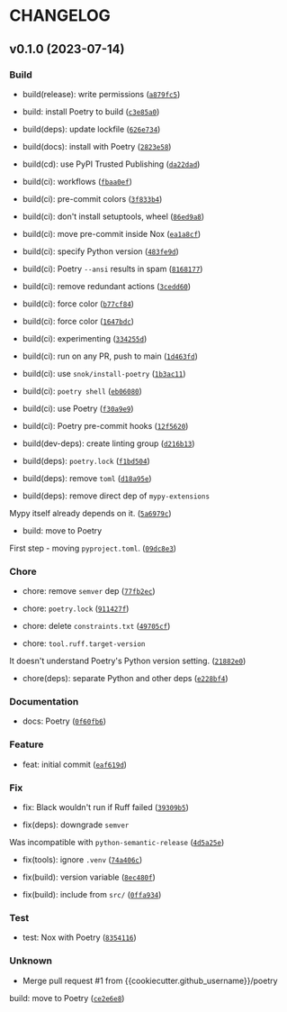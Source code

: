 # CHANGELOG



## v0.1.0 (2023-07-14)

### Build

* build(release): write permissions ([`a879fc5`](https://github.com/{{cookiecutter.github_username}}/{{cookiecutter.project_distribution_name}}/commit/a879fc59170f33ad1754d2bda5fc01ddac33b0b6))

* build: install Poetry to build ([`c3e85a0`](https://github.com/{{cookiecutter.github_username}}/{{cookiecutter.project_distribution_name}}/commit/c3e85a02327da48083ee686c67653c04d67735b3))

* build(deps): update lockfile ([`626e734`](https://github.com/{{cookiecutter.github_username}}/{{cookiecutter.project_distribution_name}}/commit/626e7348a77bfe64105edb0be5bbfe6686f9eada))

* build(docs): install with Poetry ([`2823e58`](https://github.com/{{cookiecutter.github_username}}/{{cookiecutter.project_distribution_name}}/commit/2823e58ce42b5f033d58c8f6e8ea310100bbd9d7))

* build(cd): use PyPI Trusted Publishing ([`da22dad`](https://github.com/{{cookiecutter.github_username}}/{{cookiecutter.project_distribution_name}}/commit/da22dadcd756cbc3eeae1a521649028bb8ef75bb))

* build(ci): workflows ([`fbaa0ef`](https://github.com/{{cookiecutter.github_username}}/{{cookiecutter.project_distribution_name}}/commit/fbaa0ef11a9ed81c15501e84ab460e3d743ffe0c))

* build(ci): pre-commit colors ([`3f833b4`](https://github.com/{{cookiecutter.github_username}}/{{cookiecutter.project_distribution_name}}/commit/3f833b49b565e2770fb57b7fdabed2e68f52985e))

* build(ci): don&#39;t install setuptools, wheel ([`86ed9a8`](https://github.com/{{cookiecutter.github_username}}/{{cookiecutter.project_distribution_name}}/commit/86ed9a82ccc8de25c39f81312eb26cb0cfcf128f))

* build(ci): move pre-commit inside Nox ([`ea1a8cf`](https://github.com/{{cookiecutter.github_username}}/{{cookiecutter.project_distribution_name}}/commit/ea1a8cf918aa4852a220ef7e9ad5265383b57458))

* build(ci): specify Python version ([`483fe9d`](https://github.com/{{cookiecutter.github_username}}/{{cookiecutter.project_distribution_name}}/commit/483fe9da8b1f4524aac3c6c621fa7418d27ad39c))

* build(ci): Poetry `--ansi` results in spam ([`8168177`](https://github.com/{{cookiecutter.github_username}}/{{cookiecutter.project_distribution_name}}/commit/81681770e5bedb5dd8df50cfd72b14f726b9b46a))

* build(ci): remove redundant actions ([`3cedd60`](https://github.com/{{cookiecutter.github_username}}/{{cookiecutter.project_distribution_name}}/commit/3cedd60b6741204a0fdc6677a22bd6f85566c2f0))

* build(ci): force color ([`b77cf84`](https://github.com/{{cookiecutter.github_username}}/{{cookiecutter.project_distribution_name}}/commit/b77cf8455e964444876501c2d110d840b0dddd3f))

* build(ci): force color ([`1647bdc`](https://github.com/{{cookiecutter.github_username}}/{{cookiecutter.project_distribution_name}}/commit/1647bdc72e1c650692b4aa5d342f7dabcfdd05cc))

* build(ci): experimenting ([`334255d`](https://github.com/{{cookiecutter.github_username}}/{{cookiecutter.project_distribution_name}}/commit/334255d925d48e0b22900cd61f507dfc7a5c6e14))

* build(ci): run on any PR, push to main ([`1d463fd`](https://github.com/{{cookiecutter.github_username}}/{{cookiecutter.project_distribution_name}}/commit/1d463fd9dd02708cb935c15430e3296354034498))

* build(ci): use `snok/install-poetry` ([`1b3ac11`](https://github.com/{{cookiecutter.github_username}}/{{cookiecutter.project_distribution_name}}/commit/1b3ac11d1d59ceee1a0071dcf0ea8917903b6e5a))

* build(ci): `poetry shell` ([`eb06080`](https://github.com/{{cookiecutter.github_username}}/{{cookiecutter.project_distribution_name}}/commit/eb06080e8e1c86ec7afd673a236bccf86cb95d47))

* build(ci): use Poetry ([`f30a9e9`](https://github.com/{{cookiecutter.github_username}}/{{cookiecutter.project_distribution_name}}/commit/f30a9e94a25f06389952a4cf6c6aa757046d9ee8))

* build(ci): Poetry pre-commit hooks ([`12f5620`](https://github.com/{{cookiecutter.github_username}}/{{cookiecutter.project_distribution_name}}/commit/12f5620c61d4a5de41da97f9e4d38e5b724029bd))

* build(dev-deps): create linting group ([`d216b13`](https://github.com/{{cookiecutter.github_username}}/{{cookiecutter.project_distribution_name}}/commit/d216b136449b2d2aa9dc69876f1fc06bb5c32724))

* build(deps): `poetry.lock` ([`f1bd504`](https://github.com/{{cookiecutter.github_username}}/{{cookiecutter.project_distribution_name}}/commit/f1bd504a701efff52c559607ab06c48e19aa6e02))

* build(deps): remove `toml` ([`d18a95e`](https://github.com/{{cookiecutter.github_username}}/{{cookiecutter.project_distribution_name}}/commit/d18a95e5ca7f64b113ee61845077656df9d60320))

* build(deps): remove direct dep of `mypy-extensions`

Mypy itself already depends on it. ([`5a6979c`](https://github.com/{{cookiecutter.github_username}}/{{cookiecutter.project_distribution_name}}/commit/5a6979c2fd846d3cbce420644e2883feda0ed670))

* build: move to Poetry

First step - moving `pyproject.toml`. ([`09dc8e3`](https://github.com/{{cookiecutter.github_username}}/{{cookiecutter.project_distribution_name}}/commit/09dc8e3b50e12ffbbbb6df1fb1d18527e20ffad1))

### Chore

* chore: remove `semver` dep ([`77fb2ec`](https://github.com/{{cookiecutter.github_username}}/{{cookiecutter.project_distribution_name}}/commit/77fb2ec25570b6dd95fcc6c8e21ea2dbde1e2405))

* chore: `poetry.lock` ([`911427f`](https://github.com/{{cookiecutter.github_username}}/{{cookiecutter.project_distribution_name}}/commit/911427ffc1641e305419d53ee0934adc17e4658b))

* chore: delete `constraints.txt` ([`49705cf`](https://github.com/{{cookiecutter.github_username}}/{{cookiecutter.project_distribution_name}}/commit/49705cfb5da97341a57efe9a2282869457ff1c9a))

* chore: `tool.ruff.target-version`

It doesn&#39;t understand Poetry&#39;s Python version setting. ([`21882e0`](https://github.com/{{cookiecutter.github_username}}/{{cookiecutter.project_distribution_name}}/commit/21882e08d44e5a1a416e5386ded9ecc9744c8b09))

* chore(deps): separate Python and other deps ([`e228bf4`](https://github.com/{{cookiecutter.github_username}}/{{cookiecutter.project_distribution_name}}/commit/e228bf47b2e7f90bee0d9acee8d6645029fe1e4b))

### Documentation

* docs: Poetry ([`0f60fb6`](https://github.com/{{cookiecutter.github_username}}/{{cookiecutter.project_distribution_name}}/commit/0f60fb6d3d08a7118ec94874b6c3485deb68e5c8))

### Feature

* feat: initial commit ([`eaf619d`](https://github.com/{{cookiecutter.github_username}}/{{cookiecutter.project_distribution_name}}/commit/eaf619d04a71d87135f8371c6c91d1badeaa4323))

### Fix

* fix: Black wouldn&#39;t run if Ruff failed ([`39309b5`](https://github.com/{{cookiecutter.github_username}}/{{cookiecutter.project_distribution_name}}/commit/39309b58488328834554daf41024d6b59daca3f9))

* fix(deps): downgrade `semver`

Was incompatible with `python-semantic-release` ([`4d5a25e`](https://github.com/{{cookiecutter.github_username}}/{{cookiecutter.project_distribution_name}}/commit/4d5a25e4964352b32e8d0403a07b528bf9a730c9))

* fix(tools): ignore `.venv` ([`74a406c`](https://github.com/{{cookiecutter.github_username}}/{{cookiecutter.project_distribution_name}}/commit/74a406cdb7ece3539d0007eb4c127759e0bea1d9))

* fix(build): version variable ([`8ec480f`](https://github.com/{{cookiecutter.github_username}}/{{cookiecutter.project_distribution_name}}/commit/8ec480fb2dd6b7df3837613c7cf22b608f6e56e2))

* fix(build): include from `src/` ([`0ffa934`](https://github.com/{{cookiecutter.github_username}}/{{cookiecutter.project_distribution_name}}/commit/0ffa934ce7529148a3aabd33814bb108d6b580e0))

### Test

* test: Nox with Poetry ([`8354116`](https://github.com/{{cookiecutter.github_username}}/{{cookiecutter.project_distribution_name}}/commit/835411662613543cb7551d945d4e2bd3dbb0798e))

### Unknown

* Merge pull request #1 from {{cookiecutter.github_username}}/poetry

build: move to Poetry ([`ce2e6e8`](https://github.com/{{cookiecutter.github_username}}/{{cookiecutter.project_distribution_name}}/commit/ce2e6e8548b7c80a38087c1481c637a73b66d2fa))
